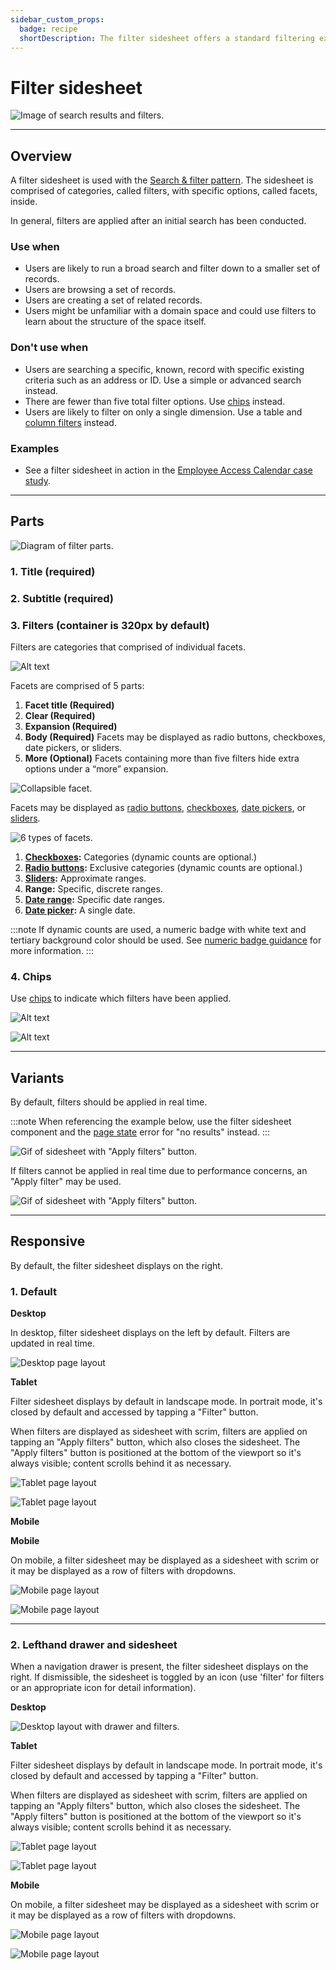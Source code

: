 ```yaml
---
sidebar_custom_props:
  badge: recipe
  shortDescription: The filter sidesheet offers a standard filtering experience that can be used in any application.
---
```


# Filter sidesheet

<ImageBlock padded={false}>

![Image of search results and filters.](./images/collections-task-card.png)

</ImageBlock>

---

## Overview 

A filter sidesheet is used with the [Search & filter pattern](/patterns/search-and-filter). The sidesheet is comprised of categories, called filters, with specific options, called facets, inside. 

In general, filters are applied after an initial search has been conducted.

### Use when

- Users are likely to run a broad search and filter down to a smaller set of records. 
- Users are browsing a set of records. 
- Users are creating a set of related records. 
- Users might be unfamiliar with a domain space and could use filters to learn about the structure of the space itself.

### Don't use when

- Users are searching a specific, known, record with specific existing criteria such as an address or ID. Use a simple or advanced search instead.
- There are fewer than five total filter options. Use [chips](/components/utilities/chips) instead.
- Users are likely to filter on only a single dimension. Use a table and [column filters](/components/table/table#column-filters) instead.


### Examples

- See a filter sidesheet in action in the [Employee Access Calendar case study](/get-started/other/case-studies/ess-calendar).

---

## Parts

<ImageBlock padded={false} max-width="700px">

![Diagram of filter parts.](./images/filter-sidesheet-diagram.png)

</ImageBlock>

### 1. Title (required)

### 2. Subtitle (required)

### 3. Filters (container is 320px by default)

Filters are categories that comprised of individual facets. 

<ImageBlock max-width="350px">

![Alt text](./images/facet-default.png)

</ImageBlock>

Facets are comprised of 5 parts:

1. **Facet title (Required)** 
2. **Clear (Required)**
3. **Expansion (Required)** 
3. **Body (Required)** Facets may be displayed as radio buttons, checkboxes, date pickers, or sliders. 
3. **More (Optional)** Facets containing more than five filters hide extra options under a “more” expansion. 

<ImageBlock padded={false} caption="Individual facets may be collapsible if they contain a large number of options.">

![Collapsible facet.](./images/expand-collapsed.png)

</ImageBlock>

Facets may be displayed as [radio buttons](/components/controls/radio-button), [checkboxes](/components/controls/checkbox), [date pickers](/components/date-picker), or [sliders](/components/slider).

<ImageBlock padded={false}>

![6 types of facets.](./images/facet-types.png)

</ImageBlock>

1. **[Checkboxes](/components/controls/checkbox):** Categories (dynamic counts are optional.) 
2. **[Radio buttons](/components/controls/radio-button):** Exclusive categories (dynamic counts are optional.)
3. **[Sliders](/components/slider):** Approximate ranges. 
4. **Range:** Specific, discrete ranges. 
5. **[Date range](/components/date-range-picker):** Specific date ranges. 
6. **[Date picker](/components/date-picker):** A single date. 

:::note
If dynamic counts are used, a numeric badge with white text and tertiary background color should be used. See [numeric badge guidance](/components/badge#numeric-badges) for more information.
:::

### 4. Chips 

Use [chips](/components/utilities/chips) to indicate which filters have been applied. 

<ImageBlock padded={false} caption="1. Filter chips indicate active filters and are placed above the search results. <br>2. Filter chips are limited to a two lines with an option to expans for more.">

![Alt text](./images/chips-desktop.png)

</ImageBlock>

<ImageBlock padded={false} caption="Chips use a horizontal overflow on mobile. Users may swipe left to view more.">

![Alt text](./images/chips-mobile.png)

</ImageBlock>

---

## Variants 

By default, filters should be applied in real time. 

:::note
When referencing the example below, use the filter sidesheet component and the [page state](/components/page-state) error for "no results" instead.
:::

<ImageBlock caption="Filters are applied to the search results as they're applied.">

![Gif of sidesheet with "Apply filters" button.](./images/real-time-filters.gif)

</ImageBlock>

If filters cannot be applied in real time due to performance concerns, an "Apply filter" may be used. 

<ImageBlock max-width="650px" caption="When performance may be an issue, an app may use a filter sidesheet with a scrim. Users select the filters they'd like, then hit Apply to filter down the dataset with just one data call.">

![Gif of sidesheet with "Apply filters" button.](./images/apply-filters.gif)

</ImageBlock>

---

## Responsive 

By default, the filter sidesheet displays on the right.

### 1. Default

**Desktop**

In desktop, filter sidesheet displays on the left by default. Filters are updated in real time. 

<ImageBlock padded={false} caption="Desktop layout for an app with filters on the left.">

![Desktop page layout](./images/desktop-filters-1.png)

</ImageBlock>

**Tablet**

Filter sidesheet displays by default in landscape mode. In portrait mode, it's closed by default and accessed by tapping a "Filter" button. 

When filters are displayed as sidesheet with scrim, filters are applied on tapping an "Apply filters" button, which also closes the sidesheet. The "Apply filters" button is positioned at the bottom of the viewport so it's always visible; content scrolls behind it as necessary.

<ImageBlock padded={false} caption="On tablet landscape, the filter sidesheet is open by default.">

![Tablet page layout](./images/tablet-filter.png)

</ImageBlock>

<ImageBlock padded={false} caption="On tablet landscape, the filter sidesheet is closed by default, accessed by a Filter button. The sidesheet displays from the left with a scrim behind it and an explicit option to apply filters. The Apply button closes the drawer and applies filters.">

![Tablet page layout](./images/tablet-filter-portrait.png)

</ImageBlock>

**Mobile**

**Mobile**

On mobile, a filter sidesheet may be displayed as a sidesheet with scrim or it may be displayed as a row of filters with dropdowns. 

<ImageBlock padded={false} caption="<b>Best for web responsive.</b> At mobile portrait sizes, both navigation drawer and filter sidesheet are closed by default. The filter sidesheet opens from the right with a scrim behind it when the Filter button is tapped. Filters are applied with an explicit Apply button that closes the drawers.">

![Mobile page layout](./images/mobile-filters-left.png)

</ImageBlock>

<ImageBlock padded={false} caption="<b>Best for native mobile.</b> Filters display as a row of dropdowns. On tap, the dropdown opens to reveal filters. Applied filters are indicated by a numeric badge within the dropdown.">

![Mobile page layout](./images/native-filters.png)

</ImageBlock>

---

### 2. Lefthand drawer and sidesheet

When a navigation drawer is present, the filter sidesheet displays on the right.  If dismissible, the sidesheet is toggled by an icon (use 'filter' for filters or an appropriate icon for detail information).

**Desktop**

<ImageBlock padded={false} max-width="650px" caption="On desktop, both the navigation drawer and filter display by default.">

![Desktop layout with drawer and filters.](./images/filter-desktop-2.png)

</ImageBlock>

**Tablet**

Filter sidesheet displays by default in landscape mode. In portrait mode, it's closed by default and accessed by tapping a "Filter" button. 

When filters are displayed as sidesheet with scrim, filters are applied on tapping an "Apply filters" button, which also closes the sidesheet. The "Apply filters" button is positioned at the bottom of the viewport so it's always visible; content scrolls behind it as necessary.

<ImageBlock padded={false} caption="On tablet landscape, the navigation drawer is open by default and the filter sidesheet opens from the right with a scrim behind it when the Filter button is tapped. Filters are applied with an explicit Apply button that closes the drawers.">

![Tablet page layout](./images/tablet-filter-2.png)

</ImageBlock>

<ImageBlock padded={false} caption="On tablet portrait, both navigation drawer and filter sidesheet are closed by default. The filter sidesheet opens from the right with a scrim behind it when the Filter button is tapped. Filters are applied with an explicit Apply button that closes the drawers.">

![Tablet page layout](./images/tablet-filter-portrait-2.png)

</ImageBlock>

**Mobile**

On mobile, a filter sidesheet may be displayed as a sidesheet with scrim or it may be displayed as a row of filters with dropdowns. 

<ImageBlock padded={false} caption="<b>Best for web responsive.</b> At mobile portrait sizes, both navigation drawer and filter sidesheet are closed by default. The filter sidesheet opens from the right with a scrim behind it when the Filter button is tapped. Filters are applied with an explicit Apply button that closes the drawers.">

![Mobile page layout](./images/mobile-filters-right.png)

</ImageBlock>

<ImageBlock padded={false} caption="<b>Best for native mobile.</b> Filters display as a row of dropdowns. On tap, the dropdown opens to reveal filters. Applied filters are indicated by a numeric badge within the dropdown.">

![Mobile page layout](./images/native-filters.png)

</ImageBlock>
